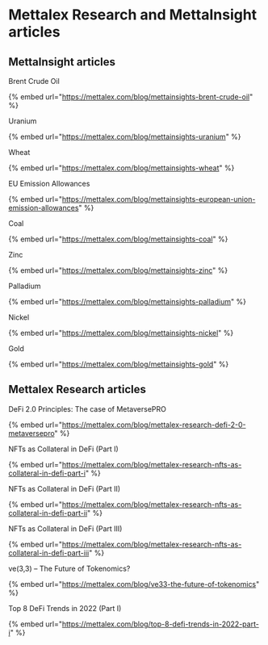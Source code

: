# Mettalex Research and MettaInsight articles

## MettaInsight articles

Brent Crude Oil

{% embed url="https://mettalex.com/blog/mettainsights-brent-crude-oil" %}

Uranium

{% embed url="https://mettalex.com/blog/mettainsights-uranium" %}

Wheat

{% embed url="https://mettalex.com/blog/mettainsights-wheat" %}

EU Emission Allowances

{% embed url="https://mettalex.com/blog/mettainsights-european-union-emission-allowances" %}

Coal

{% embed url="https://mettalex.com/blog/mettainsights-coal" %}

Zinc

{% embed url="https://mettalex.com/blog/mettainsights-zinc" %}

Palladium

{% embed url="https://mettalex.com/blog/mettainsights-palladium" %}

Nickel

{% embed url="https://mettalex.com/blog/mettainsights-nickel" %}

Gold

{% embed url="https://mettalex.com/blog/mettainsights-gold" %}

## Mettalex Research articles



DeFi 2.0 Principles: The case of MetaversePRO

{% embed url="https://mettalex.com/blog/mettalex-research-defi-2-0-metaversepro" %}

NFTs as Collateral in DeFi (Part I)

{% embed url="https://mettalex.com/blog/mettalex-research-nfts-as-collateral-in-defi-part-i" %}

NFTs as Collateral in DeFi (Part II)

{% embed url="https://mettalex.com/blog/mettalex-research-nfts-as-collateral-in-defi-part-ii" %}

NFTs as Collateral in DeFi (Part III)

{% embed url="https://mettalex.com/blog/mettalex-research-nfts-as-collateral-in-defi-part-iii" %}

ve(3,3) – The Future of Tokenomics?

{% embed url="https://mettalex.com/blog/ve33-the-future-of-tokenomics" %}

Top 8 DeFi Trends in 2022 (Part I)

{% embed url="https://mettalex.com/blog/top-8-defi-trends-in-2022-part-i" %}
